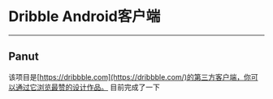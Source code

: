 # Dribble Android客户端
* * *
## Panut
该项目是[https://dribbble.com](https://dribbble.com/)的第三方客户端，你可以通过它浏览最赞的设计作品。
目前完成了一下
